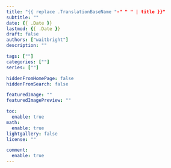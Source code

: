 ```yaml
---
title: "{{ replace .TranslationBaseName "-" " " | title }}"
subtitle: ""
date: {{ .Date }}
lastmod: {{ .Date }}
draft: false
authors: ["waitbright"]
description: ""

tags: [""]
categories: [""]
series: [""]

hiddenFromHomePage: false
hiddenFromSearch: false

featuredImage: ""
featuredImagePreview: ""

toc:
  enable: true
math:
  enable: true
lightgallery: false
license: ""

comment:
  enable: true
---
```


